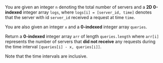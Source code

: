 You are given an integer `n` denoting the total number of servers and a **2D 0-indexed** integer array `logs`, where `logs[i] = [server_id, time]` denotes that the server with id `server_id` received a request at time `time`.

You are also given an integer `x` and a **0-indexed** integer array `queries`.

Return a **0-indexed** integer array `arr` of length `queries.length` where `arr[i]` represents the number of servers that **did not receive** any requests during the time interval <code>[queries[i] - x, queries[i]]</code>.

Note that the time intervals are inclusive.